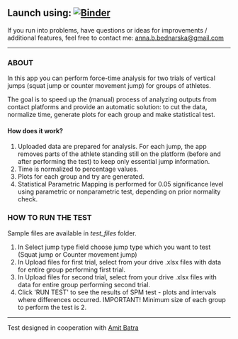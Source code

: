## Launch using: [![Binder](https://mybinder.org/badge_logo.svg)](https://mybinder.org/v2/gh/annabednarska/Vertical-Jump-Test/HEAD?urlpath=voila%2Frender%2Fvertical-jump-test.ipynb)



If you run into problems, have questions or ideas for improvements / additional features, feel free to contact me: anna.b.bednarska@gmail.com

----

### ABOUT

In this app you can perform force-time analysis for two trials of vertical jumps (squat jump or counter movement jump) for groups of athletes. 

The goal is to speed up the (manual) process of analyzing outputs from contact platforms and provide an automatic solution: to cut the data, normalize time, generate plots for each group and make statistical test.

#### How does it work? 

1. Uploaded data are prepared for analysis. For each jump, the app removes parts of the athlete standing still on the platform (before and after performing the test) to keep only essential jump information. 
2. Time is normalized to percentage values. 
3. Plots for each group and try are generated.
4. Statistical Parametric Mapping is performed for 0.05 significance level using parametric or nonparametric test, depending on prior normality check. 

### HOW TO RUN THE TEST

Sample files are available in _test_files_ folder.


1. In Select jump type field choose jump type which you want to test (Squat jump or Counter movement jump)
2. In Upload files for first trial, select from your drive .xlsx files with data for entire group performing first trial.
3. In Upload files for second trial, select from your drive .xlsx files with data for entire group performing second trial.
4. Click 'RUN TEST' to see the results of SPM test - plots and intervals where differences occurred. IMPORTANT! Minimum size of each group to perform the test is 2.

---

Test designed in cooperation with [Amit Batra](https://amitbatra.pl/) 
